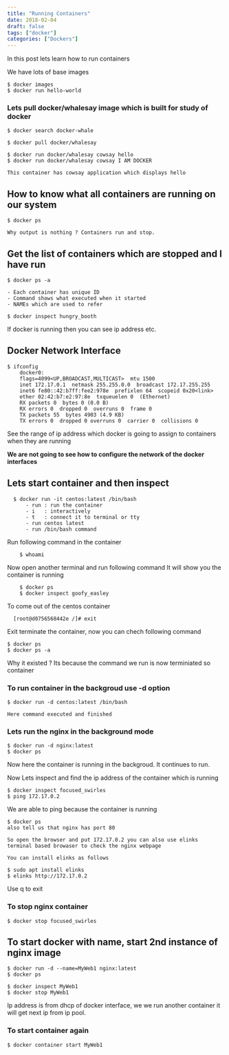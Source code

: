 ```yaml
---
title: "Running Containers"
date: 2018-02-04
draft: false
tags: ["docker"]
categories: ["Dockers"]
---
```


In this post lets learn how to run containers

<!--more-->

We have lots of base images

    $ docker images
    $ docker run hello-world

### Lets pull docker/whalesay image which is built for study of docker


    $ docker search docker-whale

    $ docker pull docker/whalesay

    $ docker run docker/whalesay cowsay hello
    $ docker run docker/whalesay cowsay I AM DOCKER

    This container has cowsay application which displays hello

## How to know what all containers are running on our system

    $ docker ps

    Why output is nothing ? Containers run and stop.

## Get the list of containers which are stopped and I have run
    $ docker ps -a

    - Each container has unique ID
    - Command shows what executed when it started
    - NAMEs which are used to refer

    $ docker inspect hungry_booth

If docker is running then you can see ip address etc.

## Docker Network Interface

    $ ifconfig
        docker0:
        flags=4099<UP,BROADCAST,MULTICAST>  mtu 1500
        inet 172.17.0.1  netmask 255.255.0.0  broadcast 172.17.255.255
        inet6 fe80::42:b7ff:fee2:978e  prefixlen 64  scopeid 0x20<link>
        ether 02:42:b7:e2:97:8e  txqueuelen 0  (Ethernet)
        RX packets 0  bytes 0 (0.0 B)
        RX errors 0  dropped 0  overruns 0  frame 0
        TX packets 55  bytes 4903 (4.9 KB)
        TX errors 0  dropped 0 overruns 0  carrier 0  collisions 0

  See the range of ip address which docker is going to assign to containers when they are running

  **We are not going to see how to configure the network of the docker interfaces**

## Lets start container and then inspect
      $ docker run -it centos:latest /bin/bash
          - run : run the container
          - i   : interactively
          - t   : connect it to terminal or tty
          - run centos latest
          - run /bin/bash command

Run following command in the container

        $ whoami

Now open another terminal and run following command It will show you the container is running

        $ docker ps
        $ docker inspect goofy_easley

To come out of the centos container

      [root@d0756568442e /]# exit

Exit terminate the container, now you can chech following command

    $ docker ps
    $ docker ps -a

Why it existed ? Its because the command we run is now terminiated so container


### To run container in the backgroud use -d option
    $ docker run -d centos:latest /bin/bash

    Here command executed and finished

### Lets run the nginx in the background mode
    $ docker run -d nginx:latest
    $ docker ps
Now here the container is running in the backgroud. It continues to run.

Now Lets inspect and find the ip address of the container which is running

    $ docker inspect focused_swirles
    $ ping 172.17.0.2

We are able to ping because the container is running

    $ docker ps
    also tell us that nginx has port 80

    So open the browser and put 172.17.0.2 you can also use elinks terminal based browaser to check the nginx webpage

    You can install elinks as follows

    $ sudo apt install elinks
    $ elinks http://172.17.0.2

Use q to exit

### To stop nginx container
    $ docker stop focused_swirles

## To start docker with name, start 2nd instance of nginx image
    $ docker run -d --name=MyWeb1 nginx:latest
    $ docker ps

    $ docker inspect MyWeb1
    $ docker stop MyWeb1

Ip address is from dhcp of docker interface, we we run another container it will get next ip from ip pool.

### To start container again
    $ docker container start MyWeb1
